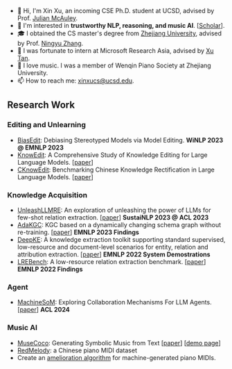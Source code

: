 - 👋 Hi, I'm Xin Xu, an incoming CSE Ph.D. student at UCSD, advised by Prof. [Julian McAuley](https://cseweb.ucsd.edu/~jmcauley/).
- 👀 I'm interested in **trustworthy NLP, reasoning, and music AI**. \[[Scholar](https://scholar.google.com/citations?user=KBdTqoEAAAAJ&hl=en)\].
- 🎓 I obtained the CS master's degree from [Zhejiang University](https://www.zju.edu.cn/english/), advised by Prof. [Ningyu Zhang](https://scholar.google.com/citations?user=xQDOPvsAAAAJ&hl=en).
- 👯 I was fortunate to intern at Microsoft Research Asia, advised by [Xu Tan](https://tan-xu.github.io/).
- 🎵 I love music. I was a member of Wenqin Piano Society at Zhejiang University.
- 📫 How to reach me: <xinxucs@ucsd.edu>.

## Research Work

### Editing and Unlearning 
- [BiasEdit](https://github.com/zjunlp/BiasEdit): Debiasing Stereotyped Models via Model Editing. **WiNLP 2023 @ EMNLP 2023**
- [KnowEdit](https://huggingface.co/datasets/zjunlp/KnowEdit): A Comprehensive Study of Knowledge Editing for Large Language Models. \[[paper](https://arxiv.org/abs/2401.01286)\]
- [CKnowEdit](https://github.com/zjunlp/EasyEdit/blob/main/examples/CKnowEdit.md): Benchmarking Chinese Knowledge Rectification in Large Language Models. \[[paper](https://arxiv.org/abs/2409.05806)\]

### Knowledge Acquisition
- [UnleashLLMRE](https://github.com/zjunlp/DeepKE/tree/main/example/llm/UnleashLLMRE): An exploration of unleashing the power of LLMs for few-shot relation extraction. \[[paper](https://arxiv.org/abs/2305.01555)\] **SustaiNLP 2023 @ ACL 2023**
- [AdaKGC](https://github.com/zjunlp/AdaKGC): KGC based on a dynamically changing schema graph without re-training. \[[paper](https://arxiv.org/abs/2305.08703)\] **EMNLP 2023 Findings**
- [DeepKE](http://deepke.openkg.cn/): A knowledge extraction toolkit supporting standard supervised, low-resource and document-level scenarios for entity, relation and attribution extraction. \[[paper](https://arxiv.org/abs/2201.03335)\] **EMNLP 2022 System Demostrations**
- [LREBench](https://github.com/zjunlp/LREBench): A low-resource relation extraction benchmark. \[[paper](https://arxiv.org/abs/2210.10678)] **EMNLP 2022 Findings**

### Agent
- [MachineSoM](https://github.com/zjunlp/MachineSoM): Exploring Collaboration Mechanisms For LLM Agents. \[[paper](https://arxiv.org/abs/2310.02124)] **ACL 2024**

### Music AI
- [MuseCoco](https://github.com/microsoft/muzic/tree/main/musecoco): Generating Symbolic Music from Text \[[paper](https://arxiv.org/abs/2306.00110)] \[[demo page](https://ai-muzic.github.io/musecoco/)\]
- [RedMelody](https://github.com/xxupiano/ChineseMusicTransformer): a Chinese piano MIDI dataset
- Create an [amelioration algorithm](https://github.com/xxupiano/ImprovingGeneratedPianoMIDI) for machine-generated piano MIDIs.



<!--
**xxupiano/xxupiano** is a ✨ _special_ ✨ repository because its `README.md` (this file) appears on your GitHub profile.

Here are some ideas to get you started:

- 🔭 I’m currently working on ...
- 🌱 I’m currently learning ...
- 👯 I’m looking to collaborate on ...
- 🤔 I’m looking for help with ...
- 💬 Ask me about ...
- 📫 How to reach me: ...
- 😄 Pronouns: ...
- ⚡ Fun fact: ...
-->

